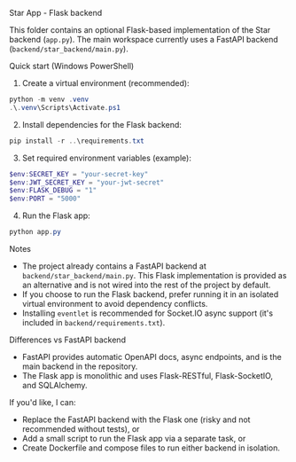 Star App - Flask backend

This folder contains an optional Flask-based implementation of the Star backend (`app.py`). The main workspace currently uses a FastAPI backend (`backend/star_backend/main.py`).

Quick start (Windows PowerShell)

1. Create a virtual environment (recommended):

```powershell
python -m venv .venv
.\.venv\Scripts\Activate.ps1
```

2. Install dependencies for the Flask backend:

```powershell
pip install -r ..\requirements.txt
```

3. Set required environment variables (example):

```powershell
$env:SECRET_KEY = "your-secret-key"
$env:JWT_SECRET_KEY = "your-jwt-secret"
$env:FLASK_DEBUG = "1"
$env:PORT = "5000"
```

4. Run the Flask app:

```powershell
python app.py
```

Notes

- The project already contains a FastAPI backend at `backend/star_backend/main.py`. This Flask implementation is provided as an alternative and is not wired into the rest of the project by default.
- If you choose to run the Flask backend, prefer running it in an isolated virtual environment to avoid dependency conflicts.
- Installing `eventlet` is recommended for Socket.IO async support (it's included in `backend/requirements.txt`).

Differences vs FastAPI backend

- FastAPI provides automatic OpenAPI docs, async endpoints, and is the main backend in the repository.
- The Flask app is monolithic and uses Flask-RESTful, Flask-SocketIO, and SQLAlchemy.

If you'd like, I can:

- Replace the FastAPI backend with the Flask one (risky and not recommended without tests), or
- Add a small script to run the Flask app via a separate task, or
- Create Dockerfile and compose files to run either backend in isolation.
